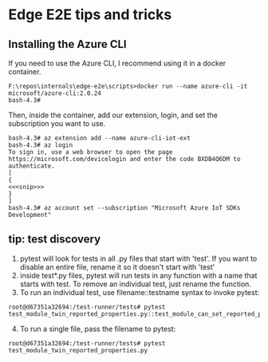 # Edge E2E tips and tricks

## Installing the Azure CLI
If you need to use the Azure CLI, I recommend using it in a docker container.
```
F:\repos\internals\edge-e2e\scripts>docker run --name azure-cli -it microsoft/azure-cli:2.0.24
bash-4.3#
```
Then, inside the container, add our extension, login, and set the subscription you want to use.
```
bash-4.3# az extension add --name azure-cli-iot-ext
bash-4.3# az login
To sign in, use a web browser to open the page https://microsoft.com/devicelogin and enter the code BXDB4Q6DM to authenticate.
[
{
<<<snip>>>
}
]
bash-4.3# az account set --subscription "Microsoft Azure IoT SDKs Development"
```

## tip: test discovery
1. pytest will look for tests in all .py files that start with 'test'. If you want to disable an entire file, rename it so it doesn't start with 'test'
2. inside test*.py files, pytest will run tests in any function with a name that starts with test. To remove an individual test, just rename the function.
3. To run an individual test, use filename::testname syntax to invoke pytest:
```
root@d67351a32694:/test-runner/tests# pytest test_module_twin_reported_properties.py::test_module_can_set_reported_properties_and_service_can_retrieve_them
```
4. To run a single file, pass the filename to pytest:
```
root@d67351a32694:/test-runner/tests# pytest test_module_twin_reported_properties.py
```

